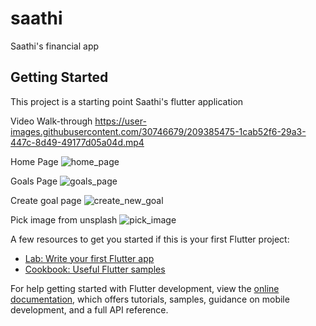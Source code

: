 # saathi

Saathi's financial app

## Getting Started

This project is a starting point Saathi's flutter application

Video Walk-through
https://user-images.githubusercontent.com/30746679/209385475-1cab52f6-29a3-447c-8d49-49177d05a04d.mp4


Home Page
![home_page](https://user-images.githubusercontent.com/30746679/209380801-f437bf02-774d-455f-9539-cfbd5fe332a9.png)

Goals Page
![goals_page](https://user-images.githubusercontent.com/30746679/209380832-63f31076-0932-4243-ac1a-f0bd3c7614a2.png)

Create goal page
![create_new_goal](https://user-images.githubusercontent.com/30746679/209380853-cfa3fda7-3b43-47c1-9a96-8b759580a4b2.png)

Pick image from unsplash
![pick_image](https://user-images.githubusercontent.com/30746679/209380883-112600f0-b0af-473a-adfe-3442642574e4.png)


A few resources to get you started if this is your first Flutter project:

- [Lab: Write your first Flutter app](https://docs.flutter.dev/get-started/codelab)
- [Cookbook: Useful Flutter samples](https://docs.flutter.dev/cookbook)

For help getting started with Flutter development, view the
[online documentation](https://docs.flutter.dev/), which offers tutorials,
samples, guidance on mobile development, and a full API reference.
